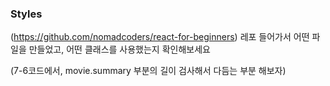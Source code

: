 ### Styles

(https://github.com/nomadcoders/react-for-beginners)
레포 들어가서 어떤 파일을 만들었고, 어떤 클래스를 사용했는지 확인해보세요

(7-6코드에서, movie.summary 부분의 길이 검사해서 다듬는 부분 해보자)
